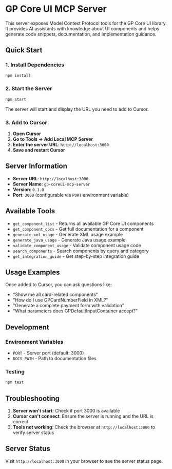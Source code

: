 # GP Core UI MCP Server

This server exposes Model Context Protocol tools for the GP Core UI library. It provides AI assistants with knowledge about UI components and helps generate code snippets, documentation, and implementation guidance.

## Quick Start

### 1. Install Dependencies
```bash
npm install
```

### 2. Start the Server
```bash
npm start
```

The server will start and display the URL you need to add to Cursor.

### 3. Add to Cursor

1. **Open Cursor**
2. **Go to Tools → Add Local MCP Server**
3. **Enter the server URL**: `http://localhost:3000`
4. **Save and restart Cursor**

## Server Information

- **Server URL**: `http://localhost:3000`
- **Server Name**: `gp-coreui-mcp-server`
- **Version**: `0.1.0`
- **Port**: `3000` (configurable via `PORT` environment variable)

## Available Tools

- `get_component_list` - Returns all available GP Core UI components
- `get_component_docs` - Get full documentation for a component
- `generate_xml_usage` - Generate XML usage example
- `generate_java_usage` - Generate Java usage example
- `validate_component_usage` - Validate component usage code
- `search_components` - Search components by query and category
- `get_integration_guide` - Get step-by-step integration guide

## Usage Examples

Once added to Cursor, you can ask questions like:
- "Show me all card-related components"
- "How do I use GPCardNumberField in XML?"
- "Generate a complete payment form with validation"
- "What parameters does GPDefaultInputContainer accept?"

## Development

### Environment Variables
- `PORT` - Server port (default: 3000)
- `DOCS_PATH` - Path to documentation files

### Testing
```bash
npm test
```

## Troubleshooting

1. **Server won't start**: Check if port 3000 is available
2. **Cursor can't connect**: Ensure the server is running and the URL is correct
3. **Tools not working**: Check the browser at `http://localhost:3000` to verify server status

## Server Status

Visit `http://localhost:3000` in your browser to see the server status page.
